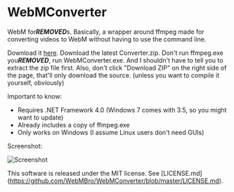 WebMConverter
=============
WebM for***REMOVED***s. Basically, a wrapper around ffmpeg made for converting videos to WebM without having to use the command line.

Download it [here](https://github.com/WebMBro/WebMConverter/releases).
Download the latest Converter.zip.
Don't run ffmpeg.exe you***REMOVED***, run WebMConverter.exe.
And I shouldn't have to tell you to extract the zip file first.
Also, don't click "Download ZIP" on the right side of the page, that'll only download the source. (unless you want to compile it yourself, obviously)

Important to know:
* Requires .NET Framework 4.0 (Windows 7 comes with 3.5, so you might want to update)
* Already includes a copy of ffmpeg.exe
* Only works on Windows (I assume Linux users don't need GUIs)

Screenshot:

![Screenshot](http://a.pomf.se/jwlkfd.PNG)

This software is released under the MIT license. See [LICENSE.md] (https://github.com/WebMBro/WebMConverter/blob/master/LICENSE.md).

